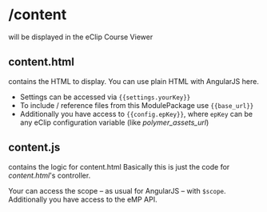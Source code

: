 # /content
will be displayed in the eClip Course Viewer

## content.html
contains the HTML to display. You can use plain HTML with AngularJS here.
- Settings can be accessed via `{{settings.yourKey}}`
- To include / reference files from this ModulePackage use `{{base_url}}`
- Additionally you have access to `{{config.epKey}}`, where `epKey` can be any eClip configuration variable (like *polymer_assets_url*)

## content.js
contains the logic for content.html
Basically this is just the code for *content.html*'s controller.

Your can access the scope – as usual for AngularJS – with `$scope`.
Additionally you have access to the eMP API.